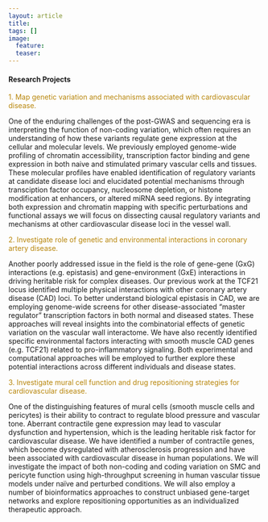 ```yaml
---
layout: article
title: 
tags: []
image:
  feature: 
  teaser:
---
```


#### Research Projects

 <span style="color:#B8860B"> 1. Map genetic variation and mechanisms associated with cardiovascular disease. </span>

One of the enduring challenges of the post-GWAS and sequencing era is interpreting the function of non-coding variation, which often requires an understanding of how these variants regulate gene expression at the cellular and molecular levels. We previously employed genome-wide profiling of chromatin accessibility, transcription factor binding and gene expression in both naive and stimulated primary vascular cells and tissues. These molecular profiles have enabled identification of regulatory variants at candidate disease loci and elucidated potential mechanisms through transciption factor occupancy, nucleosome depletion, or histone modification at enhancers, or altered miRNA seed regions. By integrating both expression and chromatin mapping with specific perturbations and functional assays we will focus on dissecting causal regulatory variants and mechanisms at other cardiovascular disease loci in the vessel wall. 

<span style="color:#B8860B"> 2. Investigate role of genetic and environmental interactions in coronary artery disease. </span>

Another poorly addressed issue in the field is the role of gene-gene (GxG) interactions (e.g. epistasis) and gene-environment (GxE) interactions in driving heritable risk for complex diseases. Our previous work at the TCF21 locus identified multiple physical interactions with other coronary artery disease (CAD) loci. To better understand biological epistasis in CAD, we are employing genome-wide screens for other disease-associated “master regulator” transcription factors in both normal and diseased states. These approaches will reveal insights into the combinatorial effects of genetic variation on the vascular wall interactome. We have also recently identified specific environmental factors interacting with smooth muscle CAD genes (e.g. TCF21) related to pro-inflammatory signaling. Both experimental and computational approaches will be employed to further explore these potential interactions across different individuals and disease states.
 
<span style="color:#B8860B"> 3. Investigate mural cell function and drug repositioning strategies for cardiovascular disease. </span>

One of the distinguishing features of mural cells (smooth muscle cells and pericytes) is their ability to contract to regulate blood pressure and vascular tone. Aberrant contractile gene expression may lead to vascular dysfunction and hypertension, which is the leading heritable risk factor for cardiovascular disease. We have identified a number of contractile genes, which become dysregulated with atherosclerosis progression and have been associated with cardiovascular disease in human populations. We will investigate the impact of both non-coding and coding variation on SMC and pericyte function using high-throughput screening in human vascular tissue models under naïve and perturbed conditions. We will also employ a number of bioinformatics approaches to construct unbiased gene-target networks and explore repositioning opportunities as an individualized therapeutic approach.
